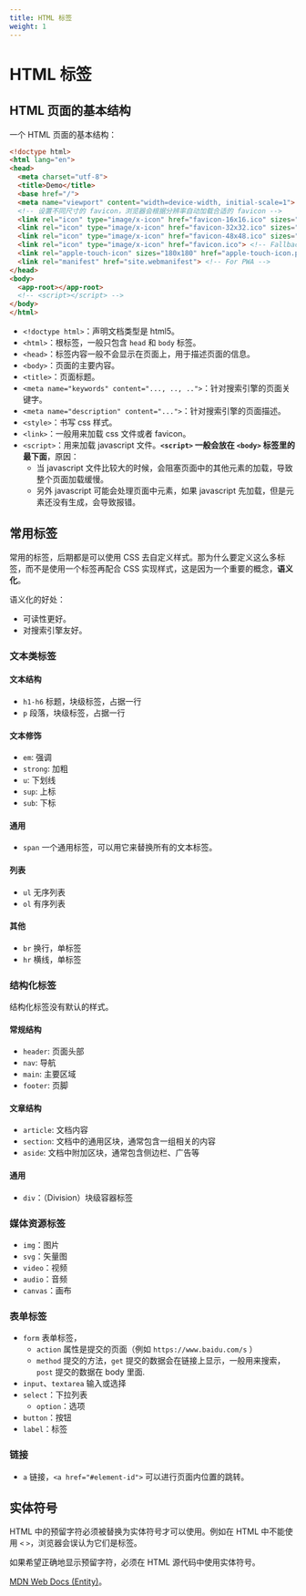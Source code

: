 ```yaml
---
title: HTML 标签
weight: 1
---
```


# HTML 标签

## HTML 页面的基本结构

一个 HTML 页面的基本结构：

```html
<!doctype html>
<html lang="en">
<head>
  <meta charset="utf-8">
  <title>Demo</title>
  <base href="/">
  <meta name="viewport" content="width=device-width, initial-scale=1">
  <!-- 设置不同尺寸的 favicon，浏览器会根据分辨率自动加载合适的 favicon -->
  <link rel="icon" type="image/x-icon" href="favicon-16x16.ico" sizes="16x16">
  <link rel="icon" type="image/x-icon" href="favicon-32x32.ico" sizes="32x32">
  <link rel="icon" type="image/x-icon" href="favicon-48x48.ico" sizes="48x48">
  <link rel="icon" type="image/x-icon" href="favicon.ico"> <!-- Fallback for older browsers -->
  <link rel="apple-touch-icon" sizes="180x180" href="apple-touch-icon.png"> <!-- 针对苹果设备，苹果设备保存网页到桌面的图标 -->
  <link rel="manifest" href="site.webmanifest"> <!-- For PWA -->
</head>
<body>
  <app-root></app-root>
  <!-- <script></script> -->
</body>
</html>
```

- `<!doctype html>`：声明文档类型是 html5。
- `<html>`：根标签，一般只包含 `head` 和 `body` 标签。
- `<head>`：标签内容一般不会显示在页面上，用于描述页面的信息。
- `<body>`：页面的主要内容。
- `<title>`：页面标题。
- `<meta name="keywords" content="..., .., ..">`：针对搜索引擎的页面关键字。
- `<meta name="description" content="...">`：针对搜索引擎的页面描述。
- `<style>`：书写 css 样式。
- `<link>`：一般用来加载 css 文件或者 favicon。
- `<script>`：用来加载 javascript 文件。**`<script>` 一般会放在 `<body>` 标签里的最下面**，原因：
  - 当 javascript 文件比较大的时候，会阻塞页面中的其他元素的加载，导致整个页面加载缓慢。
  - 另外 javascript 可能会处理页面中元素，如果 javascript 先加载，但是元素还没有生成，会导致报错。

## 常用标签

常用的标签，后期都是可以使用 CSS 去自定义样式。那为什么要定义这么多标签，而不是使用一个标签再配合 CSS 实现样式，这是因为一个重要的概念，**语义化**。

语义化的好处：

- 可读性更好。
- 对搜索引擎友好。

### 文本类标签

#### 文本结构

- `h1-h6` 标题，块级标签，占据一行
- `p` 段落，块级标签，占据一行

#### 文本修饰

- `em`: 强调
- `strong`: 加粗
- `u`: 下划线
- `sup`: 上标
- `sub`: 下标

#### 通用

- `span` 一个通用标签，可以用它来替换所有的文本标签。

#### 列表

- `ul` 无序列表
- `ol` 有序列表

#### 其他

- `br` 换行，单标签
- `hr` 横线，单标签

### 结构化标签

结构化标签没有默认的样式。

#### 常规结构

- `header`: 页面头部
- `nav`: 导航
- `main`: 主要区域
- `footer`: 页脚

#### 文章结构

- `article`: 文档内容
- `section`: 文档中的通用区块，通常包含一组相关的内容
- `aside`: 文档中附加区块，通常包含侧边栏、广告等

#### 通用

- `div`：（Division）块级容器标签

### 媒体资源标签

- `img`：图片
- `svg`：矢量图
- `video`：视频
- `audio`：音频
- `canvas`：画布

### 表单标签

- `form` 表单标签，
  - `action` 属性是提交的页面（例如 `https://www.baidu.com/s` ）
  - `method` 提交的方法，`get` 提交的数据会在链接上显示，一般用来搜索，`post` 提交的数据在 body 里面.
- `input`、`textarea` 输入或选择
- `select`：下拉列表
  - `option`：选项
- `button`：按钮
- `label`：标签

### 链接

- `a` 链接，`<a href="#element-id">` 可以进行页面内位置的跳转。

## 实体符号

HTML 中的预留字符必须被替换为实体符号才可以使用。例如在 HTML 中不能使用 `<` `>`，浏览器会误认为它们是标签。

如果希望正确地显示预留字符，必须在 HTML 源代码中使用实体符号。

[MDN Web Docs (Entity)](https://developer.mozilla.org/en-US/docs/Glossary/Entity)。
